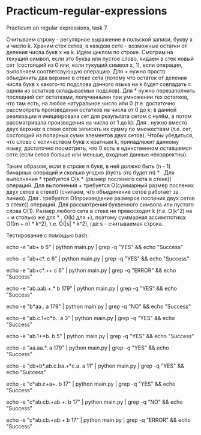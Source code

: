 # Practicum-regular-expressions
Practicum on regular expressions, task 7.

Считываем строку - регулярное выражение в польской записи, букву x и число k. Храним стек сетов, в каждом сете - возможные остатки от деления числа букв х на k. Идём циклом по строке. Смотрим на текущий символ, если это буква или пустое слово, кидаем в стек новый сет (состоящий из 0 или, если тукущий символ х, 1), если операция, выполняем соответсвующую операцию. Для + нужно просто объединить два верхние в стеке сета (потому что остаток от деления числа букв х какого-то подслова данного языка на k будет совпадать с одним из остатков складываемых подслов). Для * нужно перезаполнить последний сет остатками, полученными при умножении тех остатков, что там есть, на любое натуральное число или 0 (т.е. достаточно рассмотреть произведения остатков на числа от 0 до k; в данной реализации я инициировала сет для результата сетом с нулём, а потом рассматривала произведения на числа от 1 до k). Для . нужно вместо двух верхних в стеке сетов записать их сумму по множествам (т.е. сет, состоящий из попарных сумм элементов двух сетов). Чтобы убедиться, что слово с количеством букв х кратным k, принадлежит данному языку, достаточно посмотреть, что 0 есть в единственном оставшемся сете (если сетов больше или меньше, входные данные некорректны).

Таким образом, если в строке n букв, в ней должно быть (n - 1) бинарных операций и сколько угодно (пусть это будет m) * . Для выполнения * требуется O(k * (размер посленего сета в стеке)) операций. Для выполнения + требуется O(суммарный размер послених двух сетов в стеке)) (считаем, что объединение сетов работает за линию). Для . требуется O(произведение размеров послених двух сетов в стеке)) операций. Для рассмотрения буквенного символа или пустого слова O(1). Размер любого сета в стеке не превосходит k (т.е. O(k^2) на + и столько же для * , O(k) для +), поэтому суммарная ассимптотика: O((m + n) * k^2), т.е. O(|s| * k^2), где s - считываемая строка.

Тестирование с помощью bash:

echo -e "ab+ b 6" | python main.py | grep -q "YES" && echo "Success"

echo -e "ab+c*. c 6" | python main.py | grep -q "YES" && echo "Success"

echo -e "ab+c*.++ c 6" | python main.py | grep -q "ERROR" && echo "Success"

echo -e "ab.aab.+.* b 179" | python main.py | grep -q "YES" && echo "Success"

echo -e "b*aa.. a 179" | python main.py | grep -q "NO" && echo "Success"

echo -e "ab.c.1+c*b.. a 3" | python main.py | grep -q "YES" && echo "Success"

echo -e "ab.1+*b. b 5" | python main.py | grep -q "YES" && echo "Success"

echo -e "aa.aa.*. a 179" | python main.py | grep -q "YES" && echo "Success"

echo -e "cb+b*.ab.c.ba.+*c.a. a 11" | python main.py | grep -q "YES" && echo "Success"

echo -e "c*ab.c+a+. b 17" | python main.py | grep -q "YES" && echo "Success"

echo -e "c*ab.cb.+ab.+. b 17" | python main.py | grep -q "NO" && echo "Success"

echo -e "c*ab.cb.+ab.+ b 17" | python main.py | grep -q "ERROR" && echo "Success"
